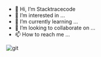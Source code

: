 - 👋 Hi, I’m Stacktracecode
- 👀 I’m interested in ...
- 🌱 I’m currently learning ...
- 💞️ I’m looking to collaborate on ...
- 📫 How to reach me ...

<!---
Stacktracecode/Stacktracecode is a ✨ special ✨ repository because its `README.md` (this file) appears on your GitHub profile.
You can click the Preview link to take a look at your changes.
--->
![git](https://user-images.githubusercontent.com/87016568/124723637-dfb81080-df28-11eb-958c-e5307960074b.jpg)
